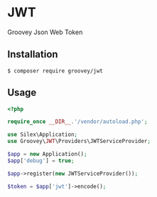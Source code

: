 # JWT

Groovey Json Web Token

## Installation

    $ composer require groovey/jwt

## Usage

```php
<?php

require_once __DIR__.'/vendor/autoload.php';

use Silex\Application;
use Groovey\JWT\Providers\JWTServiceProvider;

$app = new Application();
$app['debug'] = true;

$app->register(new JWTServiceProvider());

$token = $app['jwt']->encode();
```